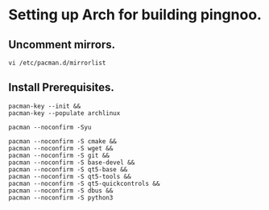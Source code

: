 # Setting up Arch for building pingnoo.

## Uncomment mirrors.
```
vi /etc/pacman.d/mirrorlist
```

## Install Prerequisites.
```
pacman-key --init &&
pacman-key --populate archlinux

pacman --noconfirm -Syu

pacman --noconfirm -S cmake &&
pacman --noconfirm -S wget &&
pacman --noconfirm -S git &&
pacman --noconfirm -S base-devel &&
pacman --noconfirm -S qt5-base &&
pacman --noconfirm -S qt5-tools &&
pacman --noconfirm -S qt5-quickcontrols &&
pacman --noconfirm -S dbus &&
pacman --noconfirm -S python3
```

